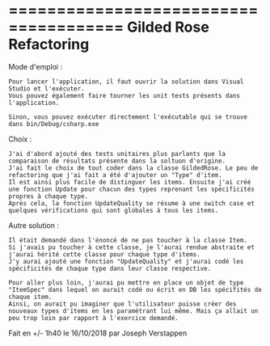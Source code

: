 ﻿======================================
Gilded Rose Refactoring
======================================

Mode d'emploi :

	Pour lancer l'application, il faut ouvrir la solution dans Visual Studio et l'exécuter. 
	Vous pouvez également faire tourner les unit tests présents dans l'application.

	Sinon, vous pouvez exécuter directement l'exécutable qui se trouve dans bin/Debug/csharp.exe

Choix :

	J'ai d'abord ajouté des tests unitaires plus parlants que la comparaison de résultats présente dans la soltuon d'origine.
	J'ai fait le choix de tout coder dans la classe GildedRose. Le peu de refactoring que j'ai fait a été d'ajouter un "Type" d'item.
	Il est ainsi plus facile de distinguer les items. Ensuite j'ai créé une fonction Update pour chacun des types reprenant les spécificités propres à chaque type. 
	Après cela, la fonction UpdateQuality se résume à une switch case et quelques vérifications qui sont globales à tous les items.

Autre solution :

	Il était demandé dans l'énoncé de ne pas toucher à la classe Item.
	Si j'avais pu toucher à cette classe, je l'aurai rendue abstraite et j'aurai hérité cette classe pour chaque type d'items.
	J'y aurai ajouté une fonction "UpdateQuality" et j'aurai codé les spécificités de chaque type dans leur classe respective.

	Pour aller plus loin, j'aurai pu mettre en place un objet de type "ItemSpec" dans lequel on aurait codé ou écrit en DB les spécifités de chaque item.
	Ainsi, on aurait pu imaginer que l'utilisateur puisse créer des nouveaux types d'items en les paramétrant lui même. Mais ça allait un peu trop loin par rapport à l'exercice demandé.

Fait en +/- 1h40 le 16/10/2018 par Joseph Verstappen